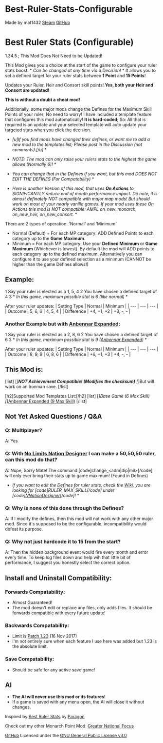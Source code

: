 # Best-Ruler-Stats-Configurable

Made by mat1432 [Steam](https://steamcommunity.com/id/mat1432/) [GitHub](https://github.com/mat1432)

# Best Ruler Stats (Configurable)
1.34.5 ; This Mod Does Not Need to be Updated!

This Mod gives you a choice at the start of the game to configure your ruler stats boost. * *Can be changed at any time via a Decision!* *
It allows you to set a defined target for your ruler stats between **1 Point** and **15 Points**!

Updates your Ruler, Heir and Consort skill points! **Yes, both your Heir and Consort are updated!**

**This is without a doubt a cheat mod!**

Additionally, some major mods change the Defines for the Maximum Skill Points of your ruler; No need to worry!
I have included a template feature that configures this mod automatically! **It is hard-coded**; So:
All that is required is an update and your selected template will auto update your targeted stats when you click the decision.
* *[u]If you find mods have changed their defines, or want me to add a new mod to the templates list; Please post in the Discussion (not comments).[/u]* *

* *NOTE: The mod can only raise your rulers stats to the highest the game allows (Normally 6)!* *
* *You can change that in the Defines if you want, but this mod DOES NOT EDIT THE DEFINES (For Compatability)* *

* *Here is another Version of this mod, that uses **On Actions** to SIGNIFICANTLY reduce end of month performance impact.
Do note, it is almost definately NOT compatible with major map mods! But should work on most of your nearly vanilla games.
If your mod uses these On Actions this mod is NOT compatible: AMPL on_new_monarch, on_new_heir, on_new_consort.* *

There are 2 types of operation: 'Normal' and 'Minimum'
- Normal (Default) = For each MP category: ADD Defined Points to each category up to the **Game Maximum**.
- Minimum = For each MP category: Use your **Defined Minimum** or **Game Maximum** (Whichever is lowest).
By default the mod will ADD points to each category up to the defined maximum.
Alternatively you can configure it to use your defined selection as a minimum (CANNOT be higher than the game Defines allows!)

## Example:
1 Say your ruler is elected as a 1, 5, 4
2 You have chosen a defined target of 4
3 * *In this game, maximum possible stat is 6 (like normal)* *

After your ruler updates:
| Setting Type | Normal     | Minimum  |
| ---          | ---        | ---      |
| Outcome      | 5, 6, 6    | 4, 5, 4  |
| Difference   | +4, +1, +2 | +3, -, - |

### Another Example but with [Anbennar Expanded](https://steamcommunity.com/sharedfiles/filedetails/?id=2422633137):
1 Say your ruler is elected as a 2, 8, 6
2 You have chosen a defined target of 6
3 * *In this game, maximum possible stat is 9 ([Anbennar Expanded](https://steamcommunity.com/sharedfiles/filedetails/?id=2422633137))* *

After your ruler updates:
| Setting Type | Normal     | Minimum  |
| ---          | ---        | ---      |
| Outcome      | 8, 9, 9    | 6, 8, 6  |
| Difference   | +6, +1, +3 | +4, -, - |

## This Mod is:
[list]
    [*]**NOT Achievement Compatible! (Modifies the checksum)**
    [*]But will work on an Ironman save.
[/list]

[h2]Supported Mod Templates List:[/h2]
[list]
    [*]Base Game (6 Max Skill)
    [*][Anbennar Expanded (9 Max Skill)](https://steamcommunity.com/sharedfiles/filedetails/?id=2422633137)
[/list]

## Not Yet Asked Questions / Q&A
### Q: Multiplayer?
A: Yes
### Q: With [No Limits Nation Designer](https://steamcommunity.com/sharedfiles/filedetails/?id=1528959434) I can make a 50,50,50 ruler, can this mod do that?
A: Nope, Sorry Mate! The command [code]change_<adm|dip|mil>[/code] will only ever bring their stats up to game maximum! (Found in Defines)
* *If you want to edit the Defines for ruler stats, check the [Wiki](https://eu4.paradoxwikis.com/Defines), you are looking for [code]RULER_MAX_SKILL[/code] under [code][NNationDesigner](https://eu4.paradoxwikis.com/Defines#NNationDesigner)[/code]!* *
### Q: Why is none of this done through the Defines?
A: If I modify the defines, then this mod will not work with any other major mod. Since it's supposed to be the configurable, incompatibility would defeat its purpose.
### Q: Why not just hardcode it to 15 from the start?
A: Then the hidden background event would fire every month and error every time. To keep log files down and help wih that little bit of performance, I suggest you honestly select the correct option.

## Install and Uninstall Compatibility:
### Forwards Compatability:
- Almost Guaranteed!
- The mod doesn't edit or replace any files, only adds files. It should be forwards compatible with every future update!
### Backwards Compatability:
- Limit is [Patch 1.23](https://eu4.paradoxwikis.com/Patch_1.23) (16 Nov 2017)
- I'm not entirely sure when each feature I use here was added but 1.23 is the absolute limit.
### Save Compatability:
- Should be safe for any active save game!

## AI
- **The AI will never use this mod or its features!**
- If a game is saved with any menu open, the AI will close it without changes.

Inspired by [Best Ruler Stats](https://steamcommunity.com/sharedfiles/filedetails/?id=625725145) by [Paragon](https://steamcommunity.com/id/paragonnnnnnn)

Check out my other Monarch Point Mod: [Greater National Focus](https://steamcommunity.com/sharedfiles/filedetails/?id=2905801426)

[GitHub](https://github.com/mat1432/Best-Ruler-Stats-Configurable)
Licensed under the [GNU General Public License v3.0](https://github.com/mat1432/Best-Ruler-Stats-Configurable/blob/main/LICENSE)
